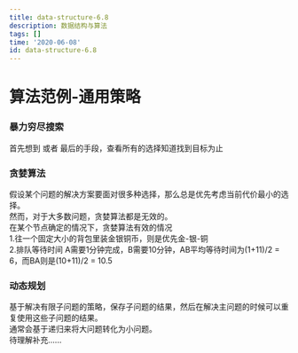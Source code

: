 ```yaml
---
title: data-structure-6.8
description: 数据结构与算法
tags: []
time: '2020-06-08'
id: data-structure-6.8
---
```

# 算法范例-通用策略
### 暴力穷尽搜索
首先想到 或者 最后的手段，查看所有的选择知道找到目标为止
### 贪婪算法
假设某个问题的解决方案要面对很多种选择，那么总是优先考虑当前代价最小的选择。\
然而，对于大多数问题，贪婪算法都是无效的。\
在某个节点确定的情况下，贪婪算法有效的情况\
1.往一个固定大小的背包里装金银铜币，则是优先金-银-铜\
2.排队等待时间 A需要1分钟完成，B需要10分钟，AB平均等待时间为(1+11)/2 = 6，而BA则是(10+11)/2 = 10.5
### 动态规划
基于解决有限子问题的策略，保存子问题的结果，然后在解决主问题的时候可以重复使用这些子问题的结果。\
通常会基于递归来将大问题转化为小问题。\
待理解补充......